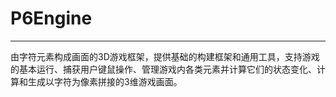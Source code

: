 # P6Engine

---

由字符元素构成画面的3D游戏框架，提供基础的构建框架和通用工具，支持游戏的基本运行、捕获用户键鼠操作、管理游戏内各类元素并计算它们的状态变化、计算和生成以字符为像素拼接的3维游戏画面。
